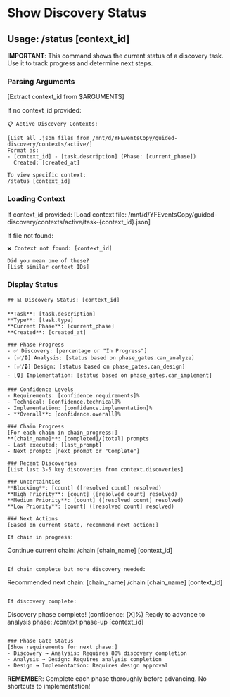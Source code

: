 # Show Discovery Status

## Usage: /status [context_id]

**IMPORTANT**: This command shows the current status of a discovery task. Use it to track progress and determine next steps.

### Parsing Arguments

[Extract context_id from $ARGUMENTS]

If no context_id provided:
```
📋 Active Discovery Contexts:

[List all .json files from /mnt/d/YFEventsCopy/guided-discovery/contexts/active/]
Format as:
- [context_id] - [task.description] (Phase: [current_phase])
  Created: [created_at]

To view specific context:
/status [context_id]
```

### Loading Context

If context_id provided:
[Load context file: /mnt/d/YFEventsCopy/guided-discovery/contexts/active/task-{context_id}.json]

If file not found:
```
❌ Context not found: [context_id]

Did you mean one of these?
[List similar context IDs]
```

### Display Status

```
## 📊 Discovery Status: [context_id]

**Task**: [task.description]
**Type**: [task.type]
**Current Phase**: [current_phase]
**Created**: [created_at]

### Phase Progress
- ✅ Discovery: [percentage or "In Progress"]
- [✅/🔒] Analysis: [status based on phase_gates.can_analyze]
- [✅/🔒] Design: [status based on phase_gates.can_design]
- [🔒] Implementation: [status based on phase_gates.can_implement]

### Confidence Levels
- Requirements: [confidence.requirements]%
- Technical: [confidence.technical]%
- Implementation: [confidence.implementation]%
- **Overall**: [confidence.overall]%

### Chain Progress
[For each chain in chain_progress:]
**[chain_name]**: [completed]/[total] prompts
- Last executed: [last_prompt]
- Next prompt: [next_prompt or "Complete"]

### Recent Discoveries
[List last 3-5 key discoveries from context.discoveries]

### Uncertainties
**Blocking**: [count] ([resolved count] resolved)
**High Priority**: [count] ([resolved count] resolved)
**Medium Priority**: [count] ([resolved count] resolved)
**Low Priority**: [count] ([resolved count] resolved)

### Next Actions
[Based on current state, recommend next action:]

If chain in progress:
```
Continue current chain:
/chain [chain_name] [context_id]
```

If chain complete but more discovery needed:
```
Recommended next chain: [chain_name]
/chain [chain_name] [context_id]
```

If discovery complete:
```
Discovery phase complete! (confidence: [X]%)
Ready to advance to analysis phase:
/context phase-up [context_id]
```

### Phase Gate Status
[Show requirements for next phase:]
- Discovery → Analysis: Requires 80% discovery completion
- Analysis → Design: Requires analysis completion
- Design → Implementation: Requires design approval
```

**REMEMBER**: Complete each phase thoroughly before advancing. No shortcuts to implementation!